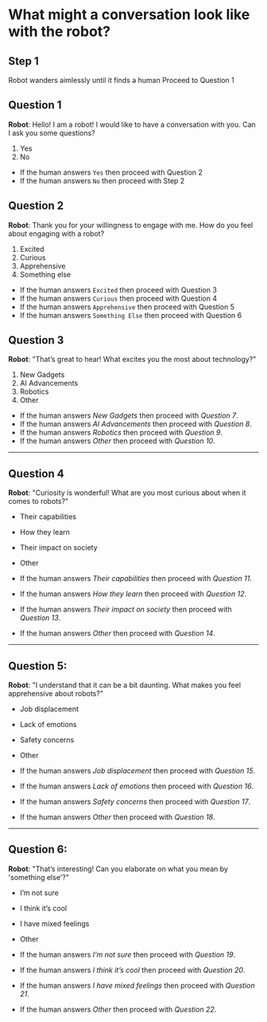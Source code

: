 # What might a conversation look like with the robot?


## Step 1
Robot wanders aimlessly until it finds a human
Proceed to Question 1

## Question 1
**Robot**: Hello! I am a robot! I would like to have a conversation with you.
Can I ask you some questions?

1. Yes
2. No

- If the human answers `Yes` then proceed with Question 2
- If the human answers `No` then proceed with Step 2

## Question 2
**Robot**: Thank you for your willingness to engage with me. How do you feel
about engaging with a robot?

1. Excited
2. Curious
3. Apprehensive
4. Something else

- If the human answers `Excited` then proceed with Question 3
- If the human answers `Curious` then proceed with Question 4
- If the human answers `Apprehensive` then proceed with Question 5
- If the human answers `Something Else` then proceed with Question 6

## Question 3
**Robot**: "That’s great to hear! What excites you the most about technology?"

1. New Gadgets
2. AI Advancements
3. Robotics
4. Other

- If the human answers *New Gadgets* then proceed with *Question 7*.
- If the human answers *AI Advancements* then proceed with *Question 8*.
- If the human answers *Robotics* then proceed with *Question 9*.
- If the human answers *Other* then proceed with *Question 10*.

---

## Question 4
**Robot**: "Curiosity is wonderful! What are you most curious about when it comes to robots?"

- Their capabilities
- How they learn
- Their impact on society
- Other

- If the human answers *Their capabilities* then proceed with *Question 11*.
- If the human answers *How they learn* then proceed with *Question 12*.
- If the human answers *Their impact on society* then proceed with *Question 13*.
- If the human answers *Other* then proceed with *Question 14*.

---

## Question 5:
**Robot**: "I understand that it can be a bit daunting. What makes you feel apprehensive about robots?"

- Job displacement
- Lack of emotions
- Safety concerns
- Other

- If the human answers *Job displacement* then proceed with *Question 15*.
- If the human answers *Lack of emotions* then proceed with *Question 16*.
- If the human answers *Safety concerns* then proceed with *Question 17*.
- If the human answers *Other* then proceed with *Question 18*.

---

## Question 6:
**Robot**: "That’s interesting! Can you elaborate on what you mean by 'something else'?"

- I’m not sure
- I think it’s cool
- I have mixed feelings
- Other

- If the human answers *I’m not sure* then proceed with *Question 19*.
- If the human answers *I think it’s cool* then proceed with *Question 20*.
- If the human answers *I have mixed feelings* then proceed with *Question 21*.
- If the human answers *Other* then proceed with *Question 22*.

